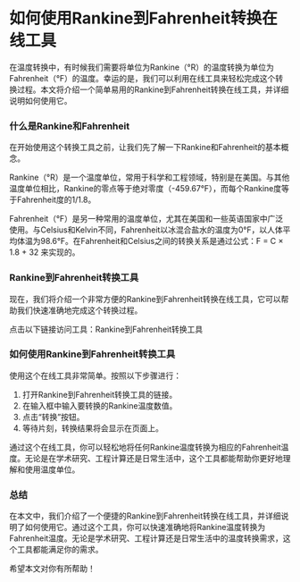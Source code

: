 如何使用Rankine到Fahrenheit转换在线工具
============================

在温度转换中，有时候我们需要将单位为Rankine（°R）的温度转换为单位为Fahrenheit（°F）的温度。幸运的是，我们可以利用在线工具来轻松完成这个转换过程。本文将介绍一个简单易用的Rankine到Fahrenheit转换在线工具，并详细说明如何使用它。

### 什么是Rankine和Fahrenheit

在开始使用这个转换工具之前，让我们先了解一下Rankine和Fahrenheit的基本概念。

Rankine（°R）是一个温度单位，常用于科学和工程领域，特别是在美国。与其他温度单位相比，Rankine的零点等于绝对零度（-459.67°F），而每个Rankine度等于Fahrenheit度的1/1.8。

Fahrenheit（°F）是另一种常用的温度单位，尤其在美国和一些英语国家中广泛使用。与Celsius和Kelvin不同，Fahrenheit以冰混合盐水的温度为0°F，以人体平均体温为98.6°F。在Fahrenheit和Celsius之间的转换关系是通过公式：F = C × 1.8 + 32 来实现的。

### Rankine到Fahrenheit转换工具

现在，我们将介绍一个非常方便的Rankine到Fahrenheit转换在线工具，它可以帮助我们快速准确地完成这个转换过程。

点击以下链接访问工具：Rankine到Fahrenheit转换工具

### 如何使用Rankine到Fahrenheit转换工具

使用这个在线工具非常简单。按照以下步骤进行：

1. 打开Rankine到Fahrenheit转换工具的链接。
2. 在输入框中输入要转换的Rankine温度数值。
3. 点击“转换”按钮。
4. 等待片刻，转换结果将会显示在页面上。

通过这个在线工具，你可以轻松地将任何Rankine温度转换为相应的Fahrenheit温度。无论是在学术研究、工程计算还是日常生活中，这个工具都能帮助你更好地理解和使用温度单位。

### 总结

在本文中，我们介绍了一个便捷的Rankine到Fahrenheit转换在线工具，并详细说明了如何使用它。通过这个工具，你可以快速准确地将Rankine温度转换为Fahrenheit温度。无论是学术研究、工程计算还是日常生活中的温度转换需求，这个工具都能满足你的需求。

希望本文对你有所帮助！